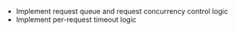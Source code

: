 - Implement request queue and request concurrency control logic
- Implement per-request timeout logic
